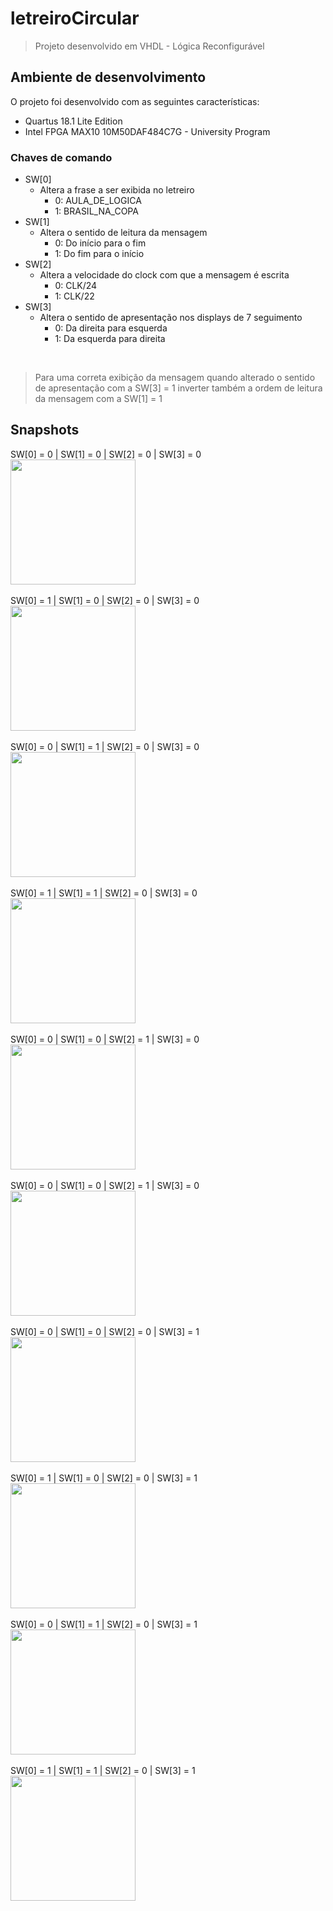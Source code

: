 # letreiroCircular
> Projeto desenvolvido em VHDL - Lógica Reconfigurável

## Ambiente de desenvolvimento

O projeto foi desenvolvido com as seguintes características:

* Quartus 18.1 Lite Edition
* Intel FPGA MAX10 10M50DAF484C7G - University Program

### Chaves de comando

* SW[0]
    * Altera a frase a ser exibida no letreiro
        * 0: AULA_DE_LOGICA
        * 1: BRASIL_NA_COPA
* SW[1]
    * Altera o sentido de leitura da mensagem
        * 0: Do início para o fim
        * 1: Do fim para o início
* SW[2]
    * Altera a velocidade do clock com que a mensagem é escrita
        * 0: CLK/24
        * 1: CLK/22
* SW[3]
    * Altera o sentido de apresentação nos displays de 7 seguimento
        * 0: Da direita para esquerda
        * 1: Da esquerda para direita
<br />

   > Para uma correta exibição da mensagem quando alterado o sentido de apresentação com a SW[3] = 1 inverter também a ordem de leitura da mensagem com a SW[1] = 1

## Snapshots

SW[0] = 0 | SW[1] = 0 | SW[2] = 0 | SW[3] = 0
<br/>
<img src="1.gif" width="200">  
<br/>
SW[0] = 1 | SW[1] = 0 | SW[2] = 0 | SW[3] = 0
<br/>
<img src="2.gif" width="200">  
<br/>
SW[0] = 0 | SW[1] = 1 | SW[2] = 0 | SW[3] = 0
<br/>
<img src="3.gif" width="200">  
<br/>
SW[0] = 1 | SW[1] = 1 | SW[2] = 0 | SW[3] = 0
<br/>
<img src="4.gif" width="200">  
<br/>
SW[0] = 0 | SW[1] = 0 | SW[2] = 1 | SW[3] = 0
<br/>
<img src="5.gif" width="200">  
<br/>
SW[0] = 0 | SW[1] = 0 | SW[2] = 1 | SW[3] = 0
<br/>
<img src="6.gif" width="200">  
<br/>
SW[0] = 0 | SW[1] = 0 | SW[2] = 0 | SW[3] = 1
<br/>
<img src="7.gif" width="200">  
<br/>
SW[0] = 1 | SW[1] = 0 | SW[2] = 0 | SW[3] = 1
<br/>
<img src="8.gif" width="200">  
<br/>
SW[0] = 0 | SW[1] = 1 | SW[2] = 0 | SW[3] = 1
<br/>
<img src="9.gif" width="200">  
<br/>
SW[0] = 1 | SW[1] = 1 | SW[2] = 0 | SW[3] = 1
<br/>
<img src="10.gif" width="200">  
<br/>
